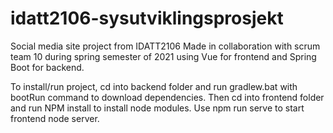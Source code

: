 # idatt2106-sysutviklingsprosjekt
Social media site project from IDATT2106 
Made in collaboration with scrum team 10 during spring semester of 2021 using Vue for frontend and Spring Boot for backend.

To install/run project, cd into backend folder and run gradlew.bat with bootRun command to download dependencies.
Then cd into frontend folder and run NPM install to install node modules. Use npm run serve to start frontend node server.

